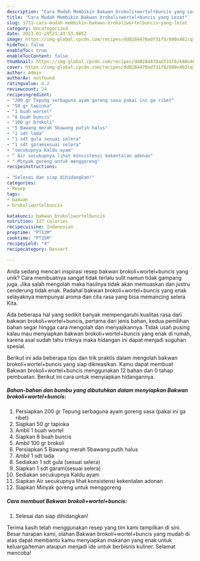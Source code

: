 ```yaml
---
description: "Cara Mudah Membikin Bakwan brokoli+wortel+buncis yang Lezat"
title: "Cara Mudah Membikin Bakwan brokoli+wortel+buncis yang Lezat"
slug: 1731-cara-mudah-membikin-bakwan-brokoliwortelbuncis-yang-lezat
category: Uncategorized
date: 2023-01-29T21:43:53.605Z
image: https://img-global.cpcdn.com/recipes/dd0284470adf31f8/680x482cq70/bakwan-brokoliwortelbuncis-foto-resep-utama.jpg
hideToc: false
enableToc: true
enableTocContent: false
thumbnail: https://img-global.cpcdn.com/recipes/dd0284470adf31f8/680x482cq70/bakwan-brokoliwortelbuncis-foto-resep-utama.jpg
cover: https://img-global.cpcdn.com/recipes/dd0284470adf31f8/680x482cq70/bakwan-brokoliwortelbuncis-foto-resep-utama.jpg
author: Admin
authorAv: notfound
ratingvalue: 4.2
reviewcount: 24
recipeingredient:
- "200 gr Tepung serbaguna ayam goreng sasa pakai ini ga ribet"
- "50 gr tapioka"
- "1 buah wortel"
- "8 buah buncis"
- "100 gr brokoli"
- "5 Bawang merah 5bawang putih halus"
- "1 sdt lada"
- "1 sdt gula sesuai selera"
- "1 sdt garamsesuai selera"
- "secukupnya Kaldu ayam"
- " Air secukupnya lihat konsistensi kekentalan adonan"
- " Minyak goreng untuk menggoreng"
recipeinstructions:

- "Selesai dan siap dihidangkan!"
categories:
- Resep
tags:
- bakwan
- brokoliwortelbuncis

katakunci: bakwan brokoliwortelbuncis 
nutrition: 127 calories
recipecuisine: Indonesian
preptime: "PT12M"
cooktime: "PT35M"
recipeyield: "4"
recipecategory: Dessert

---
```





Anda sedang mencari inspirasi resep bakwan brokoli+wortel+buncis yang unik? Cara membuatnya sangat tidak terlalu sulit namun tidak gampang juga. Jika salah mengolah maka hasilnya tidak akan memuaskan dan justru cenderung tidak enak. Padahal bakwan brokoli+wortel+buncis yang enak selayaknya mempunyai aroma dan cita rasa yang bisa memancing selera Kita.







Ada beberapa hal yang sedikit banyak mempengaruhi kualitas rasa dari bakwan brokoli+wortel+buncis, pertama dari jenis bahan, kedua pemilihan bahan segar hingga cara mengolah dan menyajikannya. Tidak usah pusing kalau mau menyiapkan bakwan brokoli+wortel+buncis yang enak di rumah, karena asal sudah tahu triknya maka hidangan ini dapat menjadi suguhan spesial.






Berikut ini ada beberapa tips dan trik praktis dalam mengolah bakwan brokoli+wortel+buncis yang siap dikreasikan. Kamu dapat membuat Bakwan brokoli+wortel+buncis menggunakan 12 bahan dan 0 tahap pembuatan. Berikut ini cara untuk menyiapkan hidangannya.

<!--inarticleads1-->

##### Bahan-bahan dan bumbu yang dibutuhkan dalam menyiapkan Bakwan brokoli+wortel+buncis:

1. Persiapkan 200 gr Tepung serbaguna ayam goreng sasa (pakai ini ga ribet)
1. Siapkan 50 gr tapioka
1. Ambil 1 buah wortel
1. Siapkan 8 buah buncis
1. Ambil 100 gr brokoli
1. Persiapkan 5 Bawang merah 5bawang putih halus
1. Ambil 1 sdt lada
1. Sediakan 1 sdt gula (sesuai selera)
1. Siapkan 1 sdt garam(sesuai selera)
1. Sediakan secukupnya Kaldu ayam
1. Siapkan  Air secukupnya lihat konsistensi kekentalan adonan
1. Siapkan  Minyak goreng untuk menggoreng




<!--inarticleads2-->

##### Cara membuat Bakwan brokoli+wortel+buncis:


1. Selesai dan siap dihidangkan!



Terima kasih telah menggunakan resep yang tim kami tampilkan di sini. Besar harapan kami, olahan Bakwan brokoli+wortel+buncis yang mudah di atas dapat membantu kamu menyiapkan makanan yang enak untuk keluarga/teman ataupun menjadi ide untuk berbisnis kuliner. Selamat mencoba!
